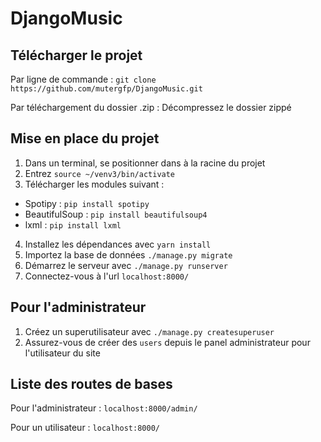 # DjangoMusic

## Télécharger le projet

Par ligne de commande : `git clone https://github.com/mutergfp/DjangoMusic.git`

Par téléchargement du dossier .zip : Décompressez le dossier zippé

## Mise en place du projet

1. Dans un terminal, se positionner dans à la racine du projet
2. Entrez `source ~/venv3/bin/activate`
3. Télécharger les modules suivant :
  - Spotipy : `pip install spotipy`
  - BeautifulSoup : `pip install beautifulsoup4`
  - lxml : `pip install lxml`
4. Installez les dépendances avec `yarn install`
5. Importez la base de données `./manage.py migrate`
6. Démarrez le serveur avec `./manage.py runserver`
7. Connectez-vous à l'url `localhost:8000/`

## Pour l'administrateur

1. Créez un superutilisateur avec `./manage.py createsuperuser`
2. Assurez-vous de créer des `users` depuis le panel administrateur pour l'utilisateur du site

## Liste des routes de bases

Pour l'administrateur : `localhost:8000/admin/`

Pour un utilisateur : `localhost:8000/`



